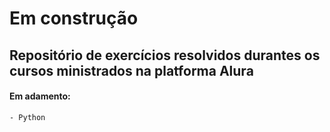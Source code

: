 # Em construção

## Repositório de exercícios resolvidos durantes os cursos ministrados na platforma Alura

#### Em adamento:

    - Python